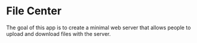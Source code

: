 File Center
===========

The goal of this app is to create a minimal web server that allows people to upload and download files with the server.
